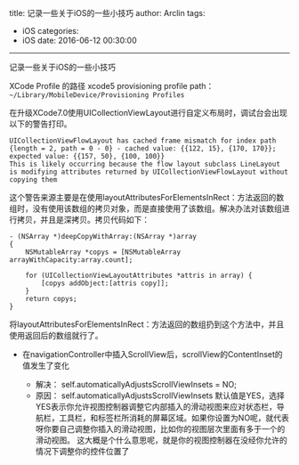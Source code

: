 title: 记录一些关于iOS的一些小技巧
author: Arclin
tags:
  - iOS
categories:
  - iOS
date: 2016-06-12 00:30:00
---
记录一些关于iOS的一些小技巧

<!-- more -->

XCode Profile 的路径
xcode5 provisioning profile path： 
`~/Library/MobileDevice/Provisioning Profiles`

在升级XCode7.0使用UICollectionViewLayout进行自定义布局时，调试台会出现以下的警告打印。

```
UICollectionViewFlowLayout has cached frame mismatch for index path {length = 2, path = 0 - 0} - cached value: {{122, 15}, {170, 170}}; expected value: {{157, 50}, {100, 100}} 
This is likely occurring because the flow layout subclass LineLayout is modifying attributes returned by UICollectionViewFlowLayout without copying them
```

这个警告来源主要是在使用layoutAttributesForElementsInRect：方法返回的数组时，没有使用该数组的拷贝对象，而是直接使用了该数组。解决办法对该数组进行拷贝，并且是深拷贝。拷贝代码如下：

```
- (NSArray *)deepCopyWithArray:(NSArray *)array
{
    NSMutableArray *copys = [NSMutableArray arrayWithCapacity:array.count];

    for (UICollectionViewLayoutAttributes *attris in array) {
        [copys addObject:[attris copy]];
    }
    return copys;
}
```

将layoutAttributesForElementsInRect：方法返回的数组扔到这个方法中，并且使用返回后的数组就行了。

- 在navigationController中插入ScrollView后，scrollView的ContentInset的值发生了变化

	- 解决： self.automaticallyAdjustsScrollViewInsets = NO;
	- 原因： self.automaticallyAdjustsScrollViewInsets 默认值是YES，选择YES表示你允许视图控制器调整它内部插入的滑动视图来应对状态栏，导航栏，工具栏，和标签栏所消耗的屏幕区域。如果你设置为NO呢，就代表呀你要自己调整你插入的滑动视图，比如你的视图层次里面有多于一个的滑动视图。
这大概是个什么意思呢，就是你的视图控制器在没经你允许的情况下调整你的控件位置了